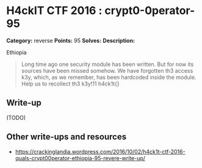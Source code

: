 # H4ckIT CTF 2016 : crypt0-0perator-95

**Category:** reverse
**Points:** 95
**Solves:**
**Description:**

Ethiopia

> Long time ago one security module has been written. But for now its sources have been missed somehow. We have forgotten th3 access k3y, which, as we remember, has been hardcoded inside the module. Help us to recollect th3 k3y!11   h4ck1t{}

## Write-up

(TODO)

## Other write-ups and resources

* https://crackinglandia.wordpress.com/2016/10/02/h4ck1t-ctf-2016-quals-crypt00perator-ethiopia-95-revere-write-up/
